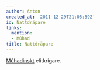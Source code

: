 ```yaml
---
author: Anton
created_at: '2011-12-29T21:05:59Z'
id: Nattdräpare
links:
  mention:
  - Mûhad
title: Nattdräpare
---
```


[Mûhadinskt] elitkrigare.

  [Mûhadinskt]: Mûhad
